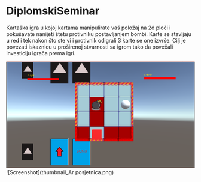 # DiplomskiSeminar
Kartaška igra u kojoj kartama manipulirate vaš položaj na 2d ploči i pokušavate nanijeti štetu protivniku postavljanjem bombi. Karte se stavljaju u red i tek nakon što ste vi i protivnik odigrali 3 karte se one izvrše.
Cilj je povezati iskaznicu u proširenoj stvarnosti sa igrom tako da povečali investiciju igrača prema igri.

![Screenshot](PozicijaNakonShoot.PNG)
![Screenshot](thumbnail_Ar posjetnica.png)
